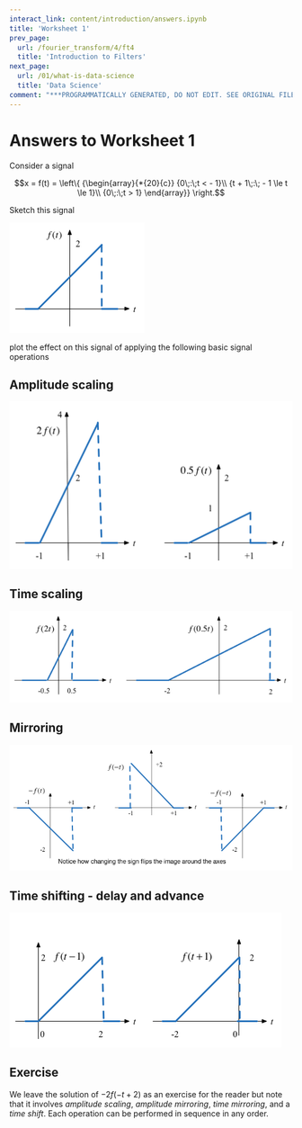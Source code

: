 ```yaml
---
interact_link: content/introduction/answers.ipynb
title: 'Worksheet 1'
prev_page:
  url: /fourier_transform/4/ft4
  title: 'Introduction to Filters'
next_page:
  url: /01/what-is-data-science
  title: 'Data Science'
comment: "***PROGRAMMATICALLY GENERATED, DO NOT EDIT. SEE ORIGINAL FILES IN /content***"
---
```


# Answers to Worksheet 1

Consider a signal 

$$x = f(t) = \left\{ {\begin{array}{*{20}{c}}
{0\;:\;t <  - 1}\\
{t + 1\;:\; - 1 \le t \le 1}\\
{0\;:\;t > 1}
\end{array}} \right.$$

Sketch this signal

<img src="pictures/sig1.png">

plot the effect on this signal of applying the following basic signal operations

## Amplitude scaling

<img src="pictures/sigs2.png">

## Time scaling

<img src="pictures/sigs3.png">

## Mirroring

<img src="pictures/sigs4.png">

## Time shifting - delay and advance

<img src="pictures/sigs5.png">

## Exercise

We leave the solution of $-2f(-t+2)$ as an exercise for the reader but note that it involves *amplitude scaling*, *amplitude mirroring*, *time mirroring*, and a *time shift*. Each operation can be performed in sequence in any order.
